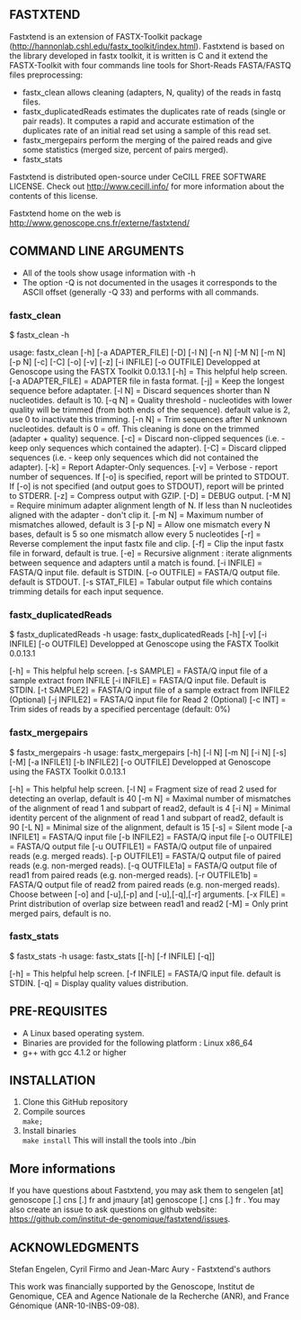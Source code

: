 ## FASTXTEND

Fastxtend is an extension of FASTX-Toolkit package (http://hannonlab.cshl.edu/fastx_toolkit/index.html). 
Fastxtend is based on the library developed in fastx toolkit, it is written is C and it extend the FASTX-Toolkit with four commands line tools for Short-Reads FASTA/FASTQ files preprocessing:

- fastx_clean allows cleaning (adapters, N, quality) of the reads in fastq files. 
- fastx_duplicatedReads estimates the duplicates rate of reads (single or pair reads). It computes a rapid and accurate estimation of the duplicates rate of an initial read set using a sample of this read set.
- fastx_mergepairs perform the merging of the paired reads and give some statistics (merged size, percent of pairs merged).
- fastx_stats


Fastxtend is distributed open-source under CeCILL 
FREE SOFTWARE LICENSE. Check out http://www.cecill.info/
for more information about the contents of this license.

Fastxtend home on the web is http://www.genoscope.cns.fr/externe/fastxtend/


## COMMAND LINE ARGUMENTS


- All of the tools show usage information with -h 
- The option -Q is not documented in the usages it corresponds to the ASCII offset (generally -Q 33) and performs with all commands.


### fastx_clean


$ fastx_clean -h

usage: fastx_clean [-h] [-a ADAPTER_FILE] [-D] [-l N] [-n N] [-M N] [-m N] [-p N] [-c] [-C] [-o] [-v] [-z] [-i INFILE] [-o OUTFILE]
Developped at Genoscope using the FASTX Toolkit 0.0.13.1
    [-h]              = This helpful help screen.
    [-a ADAPTER_FILE] = ADAPTER file in fasta format.
    [-j]              = Keep the longest sequence before adaptater.
    [-l N]            = Discard sequences shorter than N nucleotides. default is 10.
    [-q N]            = Quality threshold - nucleotides with lower quality will be trimmed (from both ends of the sequence).
                       default value is 2, use 0 to inactivate this trimming.
                       [-n N]            = Trim sequences after N unknown nucleotides. default is 0 = off. This cleaning is done on the trimmed (adapter + quality) sequence.
   [-c]              = Discard non-clipped sequences (i.e. - keep only sequences which contained the adapter).
   [-C]              = Discard clipped sequences (i.e. - keep only sequences which did not contained the adapter).
   [-k]              = Report Adapter-Only sequences.
   [-v]              = Verbose - report number of sequences.
                       If [-o] is specified,  report will be printed to STDOUT.
                       If [-o] is not specified (and output goes to STDOUT),
                       report will be printed to STDERR.
   [-z]              = Compress output with GZIP.
   [-D]              = DEBUG output.
   [-M N]            = Require minimum adapter alignment length of N.
                       If less than N nucleotides aligned with the adapter - don't clip it.
   [-m N]            = Maximum number of mismatches allowed, default is 3
   [-p N]            = Allow one mismatch every N bases, default is 5 so one mismatch allow every 5 nucleotides
   [-r]              = Reverse complement the input fastx file and clip.
   [-f]              = Clip the input fastx file in forward, default is true.
   [-e]              = Recursive alignment : iterate alignments between sequence and adapters until a match is found.
   [-i INFILE]       = FASTA/Q input file. default is STDIN.
   [-o OUTFILE]      = FASTA/Q output file. default is STDOUT.
   [-s STAT_FILE]    = Tabular output file which contains trimming details for each input sequence.


### fastx_duplicatedReads


$ fastx_duplicatedReads -h
usage: fastx_duplicatedReads [-h] [-v] [-i INFILE] [-o OUTFILE]
Developped at Genoscope using the FASTX Toolkit 0.0.13.1

   [-h]         = This helpful help screen.
   [-s SAMPLE]  = FASTA/Q input file of a sample extract from INFILE
   [-i INFILE]  = FASTA/Q input file. Default is STDIN.
   [-t SAMPLE2]  = FASTA/Q input file of a sample extract from INFILE2 (Optional)
   [-j INFILE2]  = FASTA/Q input file for Read 2 (Optional)
   [-c INT]  = Trim sides of reads by a specified percentage (default: 0%)


### fastx_mergepairs


$ fastx_mergepairs -h
usage: fastx_mergepairs [-h] [-l N] [-m N] [-i N] [-s] [-M] [-a INFILE1] [-b INFILE2] [-o OUTFILE]
Developped at Genoscope using the FASTX Toolkit 0.0.13.1

   [-h]              = This helpful help screen.
   [-l N]            = Fragment size of read 2 used for detecting an overlap, default is 40
   [-m N]            = Maximal number of mismatches of the alignment of read 1 and subpart of read2, default is 4
   [-i N]            = Minimal identity percent of the alignment of read 1 and subpart of read2, default is 90
   [-L N]            = Minimal size of the alignment, default is 15
   [-s]              = Silent mode
   [-a INFILE1]      = FASTA/Q input file
   [-b INFILE2]      = FASTA/Q input file
   [-o OUTFILE]      = FASTA/Q output file
   [-u OUTFILE1]     = FASTA/Q output file of unpaired reads (e.g. merged reads).
   [-p OUTFILE1]     = FASTA/Q output file of paired reads (e.g. non-merged reads).
   [-q OUTFILE1a]    = FASTA/Q output file of read1 from paired reads (e.g. non-merged reads).
   [-r OUTFILE1b]    = FASTA/Q output file of read2 from paired reads (e.g. non-merged reads).
                       Choose between [-o] and [-u],[-p] and [-u],[-q],[-r] arguments.
   [-x FILE]         = Print distribution of overlap size between read1 and read2
   [-M]              = Only print merged pairs, default is no.


### fastx_stats


$ fastx_stats -h
usage: fastx_stats [[-h] [-f INFILE] [-q]]

   [-h]         = This helpful help screen.
   [-f INFILE]  = FASTA/Q input file. default is STDIN.
   [-q]         = Display quality values distribution.


## PRE-REQUISITES

  - A Linux based operating system.
  - Binaries are provided for the following platform : Linux x86_64
  - g++ with gcc 4.1.2 or higher


## INSTALLATION

  1. Clone this GitHub repository    
  2. Compile sources    
  `make;` 
  3. Install binaries  
   `make install`
   This will install the tools into ./bin


## More informations

If you have questions about Fastxtend, you may ask them to sengelen [at] genoscope [.] cns [.] fr and jmaury [at] genoscope [.] cns [.] fr . You may also create an issue to ask questions on github website: https://github.com/institut-de-genomique/fastxtend/issues. 


## ACKNOWLEDGMENTS

Stefan Engelen, Cyril Firmo and Jean-Marc Aury - Fastxtend's authors

This work was financially supported by the Genoscope, 
Institut de Genomique, CEA and Agence Nationale de la 
Recherche (ANR), and France Génomique (ANR-10-INBS-09-08).
